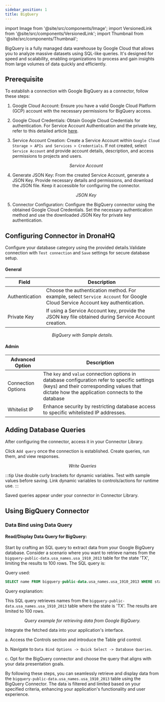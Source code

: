 ```yaml
---
sidebar_position: 1
title: BigQuery
---
```

import Image from '@site/src/components/Image';
import VersionedLink from '@site/src/components/VersionedLink';
import Thumbnail from '@site/src/components/Thumbnail';

BigQuery is a fully managed data warehouse by Google Cloud that allows you to analyze massive datasets using SQL-like queries. It's designed for speed and scalability, enabling organizations to process and gain insights from large volumes of data quickly and efficiently.


## Prerequisite

To establish a connection with Google BigQuery as a connector, follow these steps:

1. Google Cloud Account: Ensure you have a valid Google Cloud Platform (GCP) account with the necessary permissions for BigQuery access.

2. Google Cloud Credentials: Obtain Google Cloud Credentials for authentication. For Service Account Authentication and the private key, refer to this detailed article [here](https://cloud.google.com/docs/authentication/client-libraries#creating_a_service_account).

3. Service Account Creation: Create a Service Account within `Google Cloud Storage > APIs and Services > Credentials`. If not created, select `Service Account` and provide account details, description, and access permissions to projects and users.

    <figure>
       <Thumbnail src="/img/reference/connectors/bigquery/serviceacc.jpeg" alt="Service Account" />
       <figcaption align = "center"><i>Service Account</i></figcaption>
    </figure>
   
4. Generate JSON Key: From the created Service Account, generate a JSON Key. Provide necessary details and permissions, and download the JSON file. Keep it accessible for configuring the connector.

    <figure>
       <Thumbnail src="/img/reference/connectors/bigquery/json.jpeg" alt="JSON Key" />
       <figcaption align = "center"><i>JSON Key</i></figcaption>
    </figure>

5. Connector Configuration: Configure the BigQuery connector using the obtained Google Cloud Credentials. Set the necessary authentication method and use the downloaded JSON Key for private key authentication.

## Configuring Connector in DronaHQ

Configure your database category using the provided details.Validate connection with `Test connection` and `Save` settings for secure database setup.


#### General

| Field          | Description                                          |
|----------------|------------------------------------------------------|
| Authentication | Choose the authentication method. For example, select `Service Account` for Google Cloud Service Account key authentication. |
| Private Key    | If using a Service Account key, provide the JSON key file obtained during Service Account creation. |

<figure>
  <Thumbnail src="/img/reference/connectors/bigquery/details.jpeg" alt="BigQuery with Sample details." />
  <figcaption align = "center"><i>BigQuery with Sample details.</i></figcaption>
</figure>

#### Admin

| Advanced Option   | Description    |
|--------------------|---------------------|
| Connection Options | The `key` and `value` connection options in database configuration refer to specific settings (keys) and their corresponding values that dictate how the application connects to the database |
| <VersionedLink to = "../../datasource-concepts/whitelisting-dronahq-ip"> Whitelist IP                 </VersionedLink>            | Enhance security by restricting database access to specific whitelisted IP addresses.     |

## Adding Database Queries

After configuring the connector, access it in your Connector Library.

Click `Add query` once the connection is established. Create queries, run them, and view responses.

<figure>
  <Thumbnail src="/img/reference/connectors/bigquery/query.png" alt="Write Queries" />
  <figcaption align = "center"><i>Write Queries</i></figcaption>
</figure>

:::tip
Use double curly brackets for dynamic variables. Test with sample values before saving. Link dynamic variables to controls/actions for runtime use.
:::

Saved queries appear under your connector in Connector Library.

## Using BigQuery Connector

### Data Bind using Data Query

#### Read/Display Data Query for BigQuery:

Start by crafting an SQL query to extract data from your Google BigQuery database. Consider a scenario where you want to retrieve names from the `bigquery-public-data.usa_names.usa_1910_2013` table for the state 'TX', limiting the results to 100 rows. The SQL query is:

Query used:

```sql
SELECT name FROM bigquery-public-data.usa_names.usa_1910_2013 WHERE state = 'TX' LIMIT 100;
```

Query explanation:

This SQL query retrieves names from the `bigquery-public-data.usa_names.usa_1910_2013` table where the state is 'TX'. The results are limited to 100 rows.

<figure>
  <Thumbnail src="/img/reference/connectors/bigquery/query.png" alt="Query example for retrieving data from Google BigQuery." />
  <figcaption align = "center"><i>Query example for retrieving data from Google BigQuery.</i></figcaption>
</figure>

Integrate the fetched data into your application's interface.

 a. Access the Controls section and introduce the Table grid control.

 b. Navigate to `Data Bind Options -> Quick Select -> Database Queries`.

 c. Opt for the BigQuery connector and choose the query that aligns with your data presentation goals.

By following these steps, you can seamlessly retrieve and display data from the `bigquery-public-data.usa_names.usa_1910_2013` table using the BigQuery Connector. The data is filtered and limited based on your specified criteria, enhancing your application's functionality and user experience.